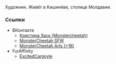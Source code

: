 Художник. Живёт в Кишинёве, столице Молдавии.

### Ссылки

- ВКонтакте
  - [Кристина Хаск (Monstercheetah)](https://vk.com/id162105370)
  - [MonsterCheetah SFW](https://vk.com/public152989954)
  - [MonsterCheetah Arts (+18)](https://vk.com/public120997411)
- FurAffinity
  - [ExcitedCargoyle](https://furaffinity.net/user/excitedcargoyle/)